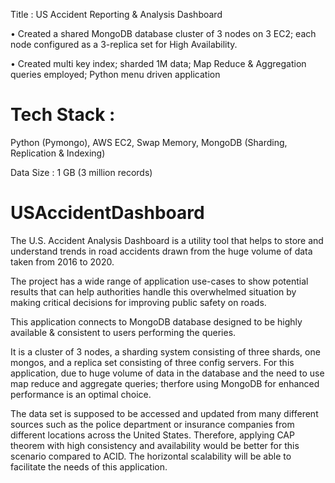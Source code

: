 Title : US Accident Reporting & Analysis Dashboard

• Created a shared MongoDB database cluster of 3 nodes on 3 EC2; each node configured as a 3-replica set for High Availability.

• Created multi key index; sharded 1M data; Map Reduce & Aggregation queries employed; Python menu driven application

# Tech Stack :
  Python (Pymongo), AWS EC2, Swap Memory, MongoDB (Sharding, Replication & Indexing)

  Data Size : 1 GB (3 million records)
  
# USAccidentDashboard
The U.S. Accident Analysis Dashboard is a utility tool that helps to store and understand trends in road
accidents drawn from the huge volume of data taken from 2016 to 2020. 

The project has a wide range of application use-cases to show potential results that can help authorities handle this overwhelmed situation by making critical decisions for improving public safety on roads. 

This application connects to MongoDB database designed to be highly available & consistent to users performing the queries.

It is a cluster of 3 nodes, a sharding system consisting of three shards, one mongos, and a replica set consisting of three config servers. For this application, due to huge volume of data in the database and the need to use map reduce and aggregate queries; therfore using MongoDB for enhanced performance is an optimal choice. 

The data set is supposed to be accessed and updated from many different sources such as the police department or insurance companies from different locations across the United States. Therefore, applying CAP theorem with high consistency and availability would be better for this scenario compared to ACID. The horizontal scalability will be able to facilitate the needs of this application.

